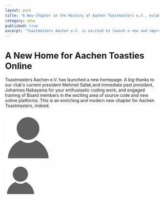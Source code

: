 ```yaml
---
layout: post
title: "A New Chapter in the History of Aachen Toastmasters e.V., established 2014"
category: news
published: true
excerpt: "Toastmasters Aachen e.V. is excited to launch a new and improved homepage."
---
```


# A New Home for Aachen Toasties Online

Toastmasters Aachen e.V. has launched a new homepage.  A big thanks to our club's current president Mehmet Safak,and immediate past president, Johannes Nakayama for your enthusiastic coding work, and engaged training of Board members in the exciting area of source code and new online platforms.  This is an enriching and modern new chapter for Aachen Toastmasters, indeed.

[//]: # (This is a backend comment.)

![](/assets/images/default-no-profile-pic.jpg)

<img src="/assets/images/default-no-profile-pic.jpg" width="100">
